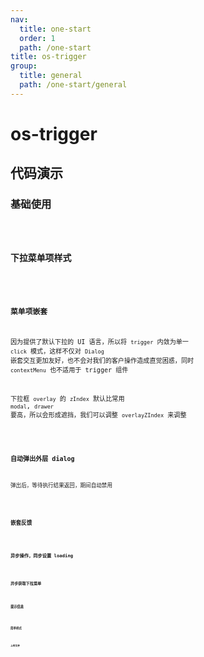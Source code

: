 ```yaml
---
nav:
  title: one-start
  order: 1
  path: /one-start
title: os-trigger
group:
  title: general
  path: /one-start/general
---
```


# os-trigger

## 代码演示

### 基础使用

<code src="../demos/trigger/simple.tsx" />

### 下拉菜单项样式

<code src="../demos/trigger/menu-style.tsx" />

### 菜单项嵌套

因为提供了默认下拉的 UI 语言，所以将 `trigger` 内敛为单一 `click` 模式，这样不仅对 `Dialog` 嵌套交互更加友好，也不会对我们的客户操作造成直觉困惑，同时 `contextMenu` 也不适用于 trigger 组件

下拉框 `overlay` 的 `zIndex` 默认比常用 `modal`, `drawer` 要高，所以会形成遮挡，我们可以调整 `overlayZIndex` 来调整

<code src="../demos/trigger/in-menu.tsx" />

### 自动弹出外层 dialog

弹出后，等待执行结果返回，期间自动禁用

<code src="../demos/trigger/auto-open.tsx" />

### 嵌套反馈

<code src="../demos/trigger/nesting.tsx" />

### 异步操作，同步设置 loading

<code src="../demos/trigger/async-request.tsx" />

### 异步获取下拉菜单

<code src="../demos/trigger/async-menu.tsx" />

### 提示信息

<code src="../demos/trigger/tooltip.tsx" />

### 简单样式

<code src="../demos/trigger/plain.tsx" />

### 上传文件

<code src="../demos/trigger/upload.tsx" />

<API exports='["TriggerButtonSettings", "TriggerButtonAPI", "TriggerButtonRequests"]' src="../components/trigger/index.tsx"></API>

<API exports='["TriggerDropdownSettings", "TriggerDropdownAPI", "TriggerDropdownRequests"]' src="../components/trigger/index.tsx"></API>
